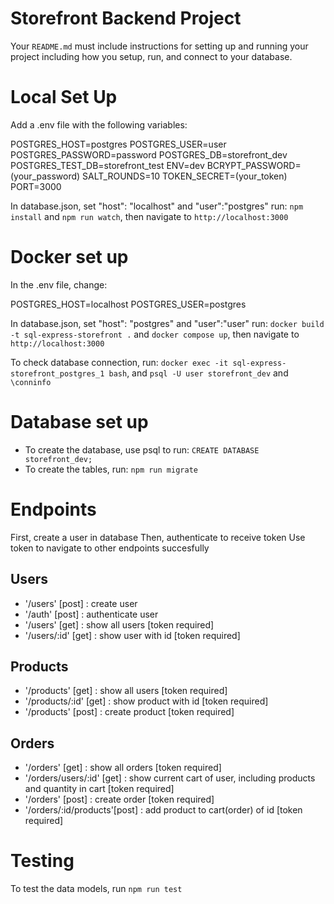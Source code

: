 # Storefront Backend Project
Your `README.md` must include instructions for setting up and running your project including how you setup, run, and connect to your database. 

# Local Set Up 
Add a .env file with the following variables:

POSTGRES_HOST=postgres
POSTGRES_USER=user
POSTGRES_PASSWORD=password
POSTGRES_DB=storefront_dev
POSTGRES_TEST_DB=storefront_test
ENV=dev
BCRYPT_PASSWORD=(your_password)
SALT_ROUNDS=10
TOKEN_SECRET=(your_token)
PORT=3000

In database.json, set "host": "localhost" and "user":"postgres"
run: `npm install` and `npm run watch`, then navigate to `http://localhost:3000`

# Docker set up
In the .env file, change:

POSTGRES_HOST=localhost
POSTGRES_USER=postgres

In database.json, set "host": "postgres" and "user":"user"
run: `docker build -t sql-express-storefront .` and `docker compose up`, then navigate to `http://localhost:3000`

To check database connection, run:
`docker exec -it sql-express-storefront_postgres_1 bash`, and `psql -U user storefront_dev` and `\conninfo`

# Database set up
- To create the database, use psql to run: `CREATE DATABASE storefront_dev;`
- To create the tables, run: `npm run migrate`


# Endpoints
First, create a user in database
Then, authenticate to receive token
Use token to navigate to other endpoints succesfully

## Users
- '/users' [post] : create user
- '/auth' [post] : authenticate user
- '/users' [get] : show all users [token required]
- '/users/:id' [get] : show user with id [token required]

## Products
- '/products' [get] : show all users [token required]
- '/products/:id' [get] : show product with id [token required]
- '/products' [post] : create product [token required]

## Orders
- '/orders' [get] : show all orders [token required]
- '/orders/users/:id' [get] : show current cart of user, including products and quantity in cart [token required]
- '/orders' [post] : create order [token required]
- '/orders/:id/products'[post] : add product to cart(order) of id [token required]

# Testing
To test the data models, run `npm run test`


<!-- # Features -->

